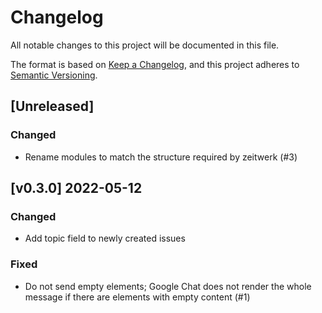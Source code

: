 # Changelog

All notable changes to this project will be documented in this file.

The format is based on [Keep a Changelog](https://keepachangelog.com/en/1.0.0/),
and this project adheres to [Semantic Versioning](https://semver.org/spec/v2.0.0.html).

## [Unreleased]
### Changed
- Rename modules to match the structure required by zeitwerk (#3)

## [v0.3.0] 2022-05-12
### Changed
- Add topic field to newly created issues
### Fixed
- Do not send empty elements; Google Chat does not render the whole message if there are elements with empty content (#1)